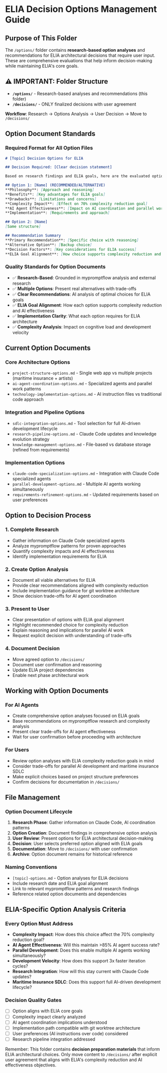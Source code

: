 # ELIA Decision Options Management Guide

## Purpose of This Folder

The `/options/` folder contains **research-based option analyses** and recommendations for ELIA architectural decisions that require user input. These are comprehensive evaluations that help inform decision-making while maintaining ELIA's core goals.

## ⚠️ IMPORTANT: Folder Structure

- **`/options/`** - Research-based analyses and recommendations (this folder)
- **`/decisions/`** - ONLY finalized decisions with user agreement

**Workflow**: Research → Options Analysis → User Decision → Move to `/decisions/`

## Option Document Standards

### Required Format for All Option Files

```markdown
# [Topic] Decision Options for ELIA

## Decision Required: [Clear decision statement]

Based on research findings and ELIA goals, here are the evaluated options:

## Option 1: [Name] (RECOMMENDED/ALTERNATIVE)
**Philosophy**: [Approach and reasoning]
**Benefits**: [Key advantages for ELIA goals]
**Drawbacks**: [Limitations and concerns]
**Complexity Impact**: [Effect on 70% complexity reduction goal]
**AI Agent Effectiveness**: [Impact on AI coordination and parallel work]
**Implementation**: [Requirements and approach]

## Option 2: [Name]
[Same structure]

## Recommendation Summary
**Primary Recommendation**: [Specific choice with reasoning]
**Alternative Option**: [Backup choice]
**Decision Factors**: [Key considerations for ELIA success]
**ELIA Goal Alignment**: [How choice supports complexity reduction and AI effectiveness]
```

### Quality Standards for Option Documents

- ✅ **Research-Based**: Grounded in mypromptflow analysis and external research
- ✅ **Multiple Options**: Present real alternatives with trade-offs
- ✅ **Clear Recommendations**: AI analysis of optimal choices for ELIA goals
- ✅ **ELIA Goal Alignment**: How each option supports complexity reduction and AI effectiveness
- ✅ **Implementation Clarity**: What each option requires for ELIA architecture
- ✅ **Complexity Analysis**: Impact on cognitive load and development velocity

## Current Option Documents

### Core Architecture Options
- `project-structure-options.md` - Single web app vs multiple projects (maritime insurance + artists)
- `ai-agent-coordination-options.md` - Specialized agents and parallel work patterns
- `technology-implementation-options.md` - AI instruction files vs traditional code approach

### Integration and Pipeline Options
- `sdlc-integration-options.md` - Tool selection for full AI-driven development lifecycle
- `research-pipeline-options.md` - Claude Code updates and knowledge evolution strategy
- `knowledge-management-options.md` - File-based vs database storage (refined from requirements)

### Implementation Options
- `claude-code-specialization-options.md` - Integration with Claude Code specialized agents
- `parallel-development-options.md` - Multiple AI agents working simultaneously
- `requirements-refinement-options.md` - Updated requirements based on user preferences

## Option to Decision Process

### 1. Complete Research
- Gather information on Claude Code specialized agents
- Analyze mypromptflow patterns for proven approaches
- Quantify complexity impacts and AI effectiveness
- Identify implementation requirements for ELIA

### 2. Create Option Analysis
- Document all viable alternatives for ELIA
- Provide clear recommendations aligned with complexity reduction
- Include implementation guidance for git worktree architecture
- Show decision trade-offs for AI agent coordination

### 3. Present to User
- Clear presentation of options with ELIA goal alignment
- Highlight recommended choice for complexity reduction
- Explain reasoning and implications for parallel AI work
- Request explicit decision with understanding of trade-offs

### 4. Document Decision
- Move agreed option to `/decisions/`
- Document user confirmation and reasoning
- Update ELIA project dependencies
- Enable next phase architectural work

## Working with Option Documents

### For AI Agents
- Create comprehensive option analyses focused on ELIA goals
- Base recommendations on mypromptflow research and complexity analysis
- Present clear trade-offs for AI agent effectiveness
- Wait for user confirmation before proceeding with architecture

### For Users
- Review option analyses with ELIA complexity reduction goals in mind
- Consider trade-offs for parallel AI development and maritime insurance SDLC
- Make explicit choices based on project structure preferences
- Confirm decisions for documentation in `/decisions/`

## File Management

### Option Document Lifecycle
1. **Research Phase**: Gather information on Claude Code, AI coordination patterns
2. **Option Creation**: Document findings in comprehensive option analysis
3. **User Review**: Present options for ELIA architectural decision-making
4. **Decision**: User selects preferred option aligned with ELIA goals
5. **Documentation**: Move to `/decisions/` with user confirmation
6. **Archive**: Option document remains for historical reference

### Naming Conventions
- `[topic]-options.md` - Option analyses for ELIA decisions
- Include research date and ELIA goal alignment
- Link to relevant mypromptflow patterns and research findings
- Reference related option documents and dependencies

## ELIA-Specific Option Analysis Criteria

### Every Option Must Address
- **Complexity Impact**: How does this choice affect the 70% complexity reduction goal?
- **AI Agent Effectiveness**: Will this maintain >85% AI agent success rate?
- **Parallel Development**: Does this enable multiple AI agents working simultaneously?
- **Development Velocity**: How does this support 3x faster iteration cycles?
- **Research Integration**: How will this stay current with Claude Code updates?
- **Maritime Insurance SDLC**: Does this support full AI-driven development lifecycle?

### Decision Quality Gates
- [ ] Option aligns with ELIA core goals
- [ ] Complexity impact clearly analyzed
- [ ] AI agent coordination implications understood
- [ ] Implementation path compatible with git worktree architecture
- [ ] User preferences (AI instructions over code) considered
- [ ] Research pipeline integration addressed

Remember: This folder contains **decision preparation materials** that inform ELIA architectural choices. Only move content to `/decisions/` after explicit user agreement that aligns with ELIA's complexity reduction and AI effectiveness objectives.